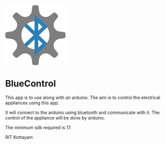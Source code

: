 <img src = "https://github.com/ParadoxZero/BlueControl/blob/master/app/src/main/res/mipmap-xxhdpi/ic_launcher.png">
<b><h1>BlueControl</h1></b>


This app is to use along with an arduino. The aim is to control the electrical appliances using this app. 

It will connect to the arduino using bluetooth and communicate with it.
The control of the appliance will be done by arduino.

The minimum sdk required is 17.

RIT
Kottayam
